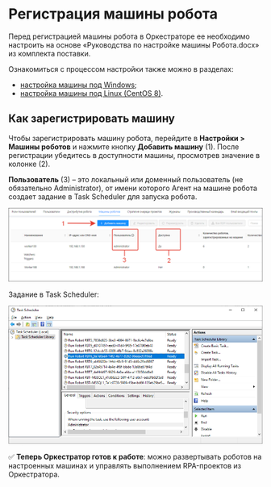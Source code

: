 # Регистрация машины робота

Перед регистрацией машины робота в Оркестраторе ее необходимо настроить на основе «Руководства по настройке машины Робота.docx» из комплекта поставки. 

Ознакомиться с процессом настройки также можно в разделах:
* [настройка машины под Windows](https://docs.primo-rpa.ru/primo-rpa/orchestrator/setting-up-machines/windows/robotmachine);
* [настройка машины под Linux (CentOS 8)](https://docs.primo-rpa.ru/primo-rpa/orchestrator/setting-up-machines/linux/robotmachine).

## Как зарегистрировать машину

Чтобы зарегистрировать машину робота, перейдите в **Настройки > Машины роботов** и нажмите кнопку **Добавить машину** (1). После регистрации убедитесь в доступности машины, просмотрев значение в колонке (2).

**Пользователь** (3) – это локальный или доменный пользователь (не обязательно Administrator), от имени которого Агент на машине робота создает задание в Task Scheduler для запуска робота.

![](<../../../.gitbook/assets/registered-robot-machines.png>)

Задание в Task Scheduler:
 
![](<../../../.gitbook/assets/task-scheduler-for-start-robot.png>)

:white_check_mark: **Теперь Оркестратор готов к работе**: можно развертывать роботов на настроенных машинах и управлять выполнением RPA-проектов из Оркестратора.
